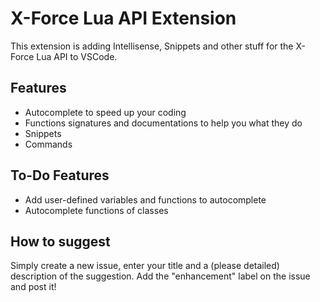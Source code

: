 # X-Force Lua API Extension

This extension is adding Intellisense, Snippets and other stuff for the X-Force Lua API to VSCode.

## Features

- Autocomplete to speed up your coding
- Functions signatures and documentations to help you what they do
- Snippets
- Commands

## To-Do Features

- Add user-defined variables and functions to autocomplete
- Autocomplete functions of classes

## How to suggest

Simply create a new issue, enter your title and a (please detailed) description of the suggestion. Add the "enhancement" label on the issue and post it!